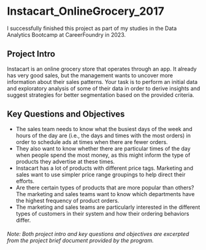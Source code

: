 # Instacart_OnlineGrocery_2017
I successfully finished this project as part of my studies in the Data Analytics Bootcamp at CareerFoundry in 2023.
## Project Intro
Instacart is an online grocery store that operates through an app. It already has very good sales, but the management wants to uncover more information about their sales patterns. Your task is to perform an initial data and exploratory analysis of some of their data in order to derive insights and suggest strategies for better segmentation based on the provided criteria.
## Key Questions and Objectives
* The sales team needs to know what the busiest days of the week and hours of the day are (i.e., the days and times with the most orders) in order to schedule ads at times when there are fewer orders.
* They also want to know whether there are particular times of the day when people spend the most money, as this might inform the type of products they advertise at these times.
* Instacart has a lot of products with different price tags. Marketing and sales want to use simpler price range groupings to help direct their efforts.
* Are there certain types of products that are more popular than others? The marketing and sales teams want to know which departments have the highest frequency of product orders.
* The marketing and sales teams are particularly interested in the different types of customers in their system and how their ordering behaviors differ.
###### Note: Both project intro and key questions and objectives are excerpted from the project brief document provided by the  program.
